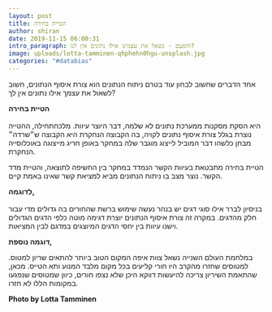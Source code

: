 ```yaml
---
layout: post
title: הטיית בחירה
author: shiran
date: 2019-11-15 06:00:31
intro_paragraph: והפעם - נשאל את עצמינו אילו נתונים אין לנו?
image: uploads/lotta-tamminen-qhphehn0hgu-unsplash.jpg
categories: "#databias"
---
```


אחד הדברים שחשוב לבחון עוד בטרם ניתוח הנתונים הוא צורת איסוף הנתונים, חשוב לשאול את עצמך אילו נתונים אין לך?

**הטיית בחירה** <br><br>
היא הסקת מסקנות ממערכת נתונים לא שלמה, דבר היוצר עיוות. מלכחתחילה, ההטייה נוצרת בגלל צורת איסוף נתונים לקויה, בה הקבוצה הנחקרת היא הקבוצה ש״שרדה״ מבחן כלשהו דבר המוביל לייצוג מוגבר שלה במחקר באופן חריג מייצוגה באוכלוסייה הנחקרת.

הטיית בחירה מתבטאת בעיוות הקשר הנמדד במחקר בין החשיפה לתוצאה, והטיית מדד הקשר. נוצר מצב בו ניתוח הנתונים מביא למציאת קשר שאינו באמת קיים. 

**לדוגמה,** <br><br>
בניסיון לברר אילו סוגי דגים יש בנהר נעשה שימוש ברשת שהחורים בה גדולים מדי עבור חלק מהדגים. במקרה זה צורת איסוף הנתונים יוצרת דגימה מוטה כלפי הדגים הגדולים וישנו עיוות בין יחסי הדגים המיוצגים במדגם לבין המציאות.

**דוגמה נוספת,**

במלחמת העולם השנייה נשאל צוות איפה המקום הטוב ביותר להתאים שריון למטוס. למטוסים שחזרו מהקרב היו חורי קליעים בכל מקום מלבד המנוע ותא הטייס. מכאן, שהתאמת השיריון צריכה להיעשות דווקא היכן שלא נצפו חורים, כיוון שמטוסים שנפגעו במקומות הללו לא חזרו.



**Photo by Lotta Tamminen**
